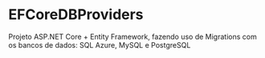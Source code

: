 # EFCoreDBProviders
Projeto ASP.NET Core + Entity Framework, fazendo uso de Migrations com os bancos de dados: SQL Azure, MySQL e PostgreSQL
